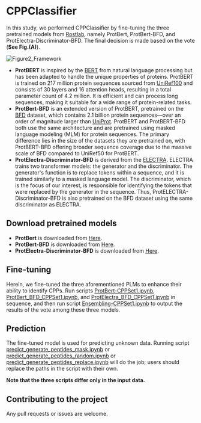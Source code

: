 # CPPClassifier
In this study, we performed CPPClassifier by fine-tuning the three pretrained models from [Rostlab](https://huggingface.co/Rostlab), namely ProtBert, ProtBert-BFD, and ProtElectra-Discriminator-BFD. The final decision is made based on the vote (**See Fig.(A)**).

![Figure2_Framework](https://github.com/user-attachments/assets/ab8cbdf5-6f4d-42de-bdcd-4913b120448e)

- **ProtBERT** is inspired by the [BERT](https://arxiv.org/pdf/1810.04805) from natural language processing but has been adapted to handle the unique properties of proteins. ProtBERT is trained on 217 million protein sequences sourced from [UniRef100](https://www.uniprot.org/help/downloads) and consists of 30 layers and 16 attention heads, resulting in a total parameter count of 4.2 million. It is efficient and can process long sequences, making it suitable for a wide range of protein-related tasks.
- **ProtBert-BFD** is an extended version of ProtBERT, pretrained on the [BFD](https://bfd.mmseqs.com/) dataset, which contains 2.1 billion protein sequences—over an order of magnitude larger than [UniProt](https://www.uniprot.org/). ProtBERT and ProtBERT-BFD both use the same architecture and are pretrained using masked language modeling (MLM) for protein sequences. The primary difference lies in the size of the datasets they are pretrained on, with ProtBERT-BFD offering broader sequence coverage due to the massive scale of BFD compared to UniRef50 for ProtBERT.
- **ProtElectra-Discriminator-BFD** is derived from the [ELECTRA](https://arxiv.org/pdf/2003.10555). ELECTRA trains two transformer models: the generator and the discriminator. The generator's function is to replace tokens within a sequence, and it is trained similarly to a masked language model. The discriminator, which is the focus of our interest, is responsible for identifying the tokens that were replaced by the generator in the sequence. Thus, ProtELECTRA-Discriminator-BFD is also pretrained on the BFD dataset using the same discriminator as ELECTRA.

## Download pretrained models
-  **ProtBert** is downloaded from [Here](https://huggingface.co/Rostlab/prot_bert).
-  **ProtBert-BFD** is downloaded from [Here](https://huggingface.co/Rostlab/prot_bert_bfd).
-  **ProtElectra-Discriminator-BFD** is downloaded from [Here](https://huggingface.co/Rostlab/prot_electra_discriminator_bfd).

## Fine-tuning
Herein, we fine-tuned the three aforementioned PLMs to enhance their ability to identify CPPs. Run scripts [ProtBert-CPPSet1.ipynb](https://github.com/QiufenChen/CPPCGM/blob/main/CPPClassifier/ProtBert-CPPSet1.ipynb), [ProtBert_BFD_CPPSet1.ipynb](https://github.com/QiufenChen/CPPCGM/blob/main/CPPClassifier/ProtBert_BFD_CPPSet1.ipynb), and [ProtElectra_BFD_CPPSet1.ipynb](https://github.com/QiufenChen/CPPCGM/blob/main/CPPClassifier/ProtElectra_BFD_CPPSet1.ipynb) in sequence, and then run script [Ensembling-CPPSet1.ipynb](https://github.com/QiufenChen/CPPCGM/blob/main/CPPClassifier/Ensembling-CPPSet1.ipynb) to output the results of the vote among these three models.

## Prediction
The fine-tuned model is used for predicting unknown data. Running script [predict_generate_peptides_mask.ipynb](https://github.com/QiufenChen/CPPCGM/blob/main/CPPClassifier/predict_generate_peptides_mask.ipynb) or [predict_generate_peptides_random.ipynb](https://github.com/QiufenChen/CPPCGM/blob/main/CPPClassifier/predict_generate_peptides_random.ipynb) or [predict_generate_peptides_replace.ipynb](https://github.com/QiufenChen/CPPCGM/blob/main/CPPClassifier/predict_generate_peptides_replace.ipynb) will do the job; users should replace the paths in the script with their own.

**Note that the three scripts differ only in the input data.**

## Contributing to the project
Any pull requests or issues are welcome.





